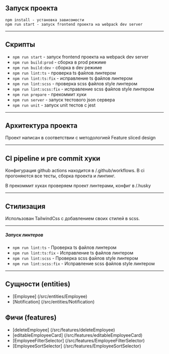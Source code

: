 ## Запуск проекта

```
npm install - установка зависомости
npm run start - запуск frontend проекта на webpack dev server
```

---

## Скрипты

-   `npm run start` - запуск frontend проекта на webpack dev server
-   `npm run build:prod` - сборка в prod режиме
-   `npm run build:dev` - сборка в dev режиме
-   `npm run lint:ts` - проверка ts файлов линтером
-   `npm run lint:ts:fix` - исправление ts файлов линтером
-   `npm run lint:scss` - проверка scss файлов style линтером
-   `npm run lint:scss:fix` - исправление scss файлов style линтером
-   `npm run prepare` - прекоммит хуки
-   `npm run server` - запуск тестового json сервера
-   `npm run unit` - запуск unit тестов с jest

---

## Архитектура проекта

Проект написан в соответствии с методологией Feature sliced design

---

## CI pipeline и pre commit хуки

Конфигурация github actions находится в /.github/workflows.
В ci прогоняются все тесты, сборка проекта и линтинг.

В прекоммит хуках проверяем проект линтерами, конфиг в /.husky

---

## Стилизация

Использован TailwindCss с добавлением своих стилей в scss.

---

##### Запуск линтеров

-   `npm run lint:ts` - Проверка ts файлов линтером
-   `npm run lint:ts:fix` - Исправление ts файлов линтером
-   `npm run lint:scss` - Проверка scss файлов style линтером
-   `npm run lint:scss:fix` - Исправление scss файлов style линтером

---

## Сущности (entities)

-   [Employee] (/src/entities/Employee)
-   [Notification] (/src/entities/Notification)

## Фичи (features)

-   [deleteEmployee] (/src/features/deleteEmployee)
-   [editableEmployeeCard] (/src/features/editableEmployeeCard)
-   [EmployeeFilterSelector] (/src/features/EmployeeFilterSelector)
-   [EmployeeSortSelector] (/src/features/EmployeeSortSelector)
